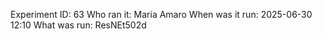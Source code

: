 Experiment ID: 63
Who ran it: Maria Amaro
When was it run: 2025-06-30 12:10
What was run: ResNEt502d
